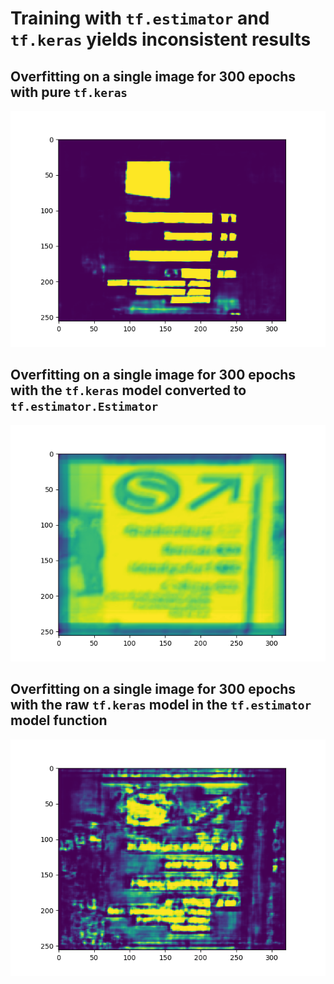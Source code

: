 # Training with `tf.estimator` and `tf.keras` yields inconsistent results

## Overfitting on a single image for 300 epochs with pure `tf.keras`

![Overfitting on a single image with `tf.keras` for 300 epochs produces expected results.](./docs/training-with-pure-keras.png)

## Overfitting on a single image for 300 epochs with the `tf.keras` model converted to `tf.estimator.Estimator`

![Overfitting on a single image with `tf.keras` converted to `tf.estimator.Estimator` produces results that are off completely.](./docs/training-with-estimator-and-conversion.png)

## Overfitting on a single image for 300 epochs with the raw `tf.keras` model in the `tf.estimator` model function 

![Overfitting on a single image with `tf.keras` and `tf.estimator` produces sensible results but are still off.](./docs/training-with-estimator-and-no-conversion.png)
